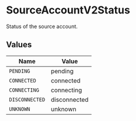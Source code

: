 # SourceAccountV2Status

Status of the source account.


## Values

| Name           | Value          |
| -------------- | -------------- |
| `PENDING`      | pending        |
| `CONNECTED`    | connected      |
| `CONNECTING`   | connecting     |
| `DISCONNECTED` | disconnected   |
| `UNKNOWN`      | unknown        |